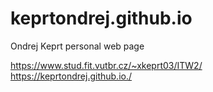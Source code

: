 # keprtondrej.github.io
Ondrej Keprt personal web page

https://www.stud.fit.vutbr.cz/~xkeprt03/ITW2/
https://keprtondrej.github.io./
